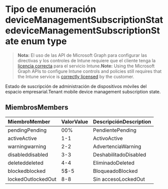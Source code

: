 # <a name="devicemanagementsubscriptionstate-enum-type"></a><span data-ttu-id="31612-101">Tipo de enumeración deviceManagementSubscriptionState</span><span class="sxs-lookup"><span data-stu-id="31612-101">deviceManagementSubscriptionState enum type</span></span>

> <span data-ttu-id="31612-102">**Nota:** El uso de las API de Microsoft Graph para configurar las directivas y los controles de Intune requiere que el cliente tenga la [licencia correcta](https://go.microsoft.com/fwlink/?linkid=839381) para el servicio Intune.</span><span class="sxs-lookup"><span data-stu-id="31612-102">**Note:** Using the Microsoft Graph APIs to configure Intune controls and policies still requires that the Intune service is [correctly licensed](https://go.microsoft.com/fwlink/?linkid=839381) by the customer.</span></span>

<span data-ttu-id="31612-103">Estado de suscripción de administración de dispositivos móviles del espacio empresarial.</span><span class="sxs-lookup"><span data-stu-id="31612-103">Tenant mobile device management subscription state.</span></span>
## <a name="members"></a><span data-ttu-id="31612-104">Miembros</span><span class="sxs-lookup"><span data-stu-id="31612-104">Members</span></span>
|<span data-ttu-id="31612-105">Miembro</span><span class="sxs-lookup"><span data-stu-id="31612-105">Member</span></span>|<span data-ttu-id="31612-106">Valor</span><span class="sxs-lookup"><span data-stu-id="31612-106">Value</span></span>|<span data-ttu-id="31612-107">Descripción</span><span class="sxs-lookup"><span data-stu-id="31612-107">Description</span></span>|
|:---|:---|:---|
|<span data-ttu-id="31612-108">pending</span><span class="sxs-lookup"><span data-stu-id="31612-108">Pending</span></span>|<span data-ttu-id="31612-109">0</span><span class="sxs-lookup"><span data-stu-id="31612-109">0%</span></span>|<span data-ttu-id="31612-110">Pendiente</span><span class="sxs-lookup"><span data-stu-id="31612-110">Pending</span></span>|
|<span data-ttu-id="31612-111">active</span><span class="sxs-lookup"><span data-stu-id="31612-111">Active</span></span>|<span data-ttu-id="31612-112">1</span><span class="sxs-lookup"><span data-stu-id="31612-112">-1</span></span>|<span data-ttu-id="31612-113">Activo</span><span class="sxs-lookup"><span data-stu-id="31612-113">Active</span></span>|
|<span data-ttu-id="31612-114">warning</span><span class="sxs-lookup"><span data-stu-id="31612-114">warning</span></span>|<span data-ttu-id="31612-115">2</span><span class="sxs-lookup"><span data-stu-id="31612-115">-2</span></span>|<span data-ttu-id="31612-116">Advertencia</span><span class="sxs-lookup"><span data-stu-id="31612-116">Warning</span></span>|
|<span data-ttu-id="31612-117">disabled</span><span class="sxs-lookup"><span data-stu-id="31612-117">disabled</span></span>|<span data-ttu-id="31612-118">3</span><span class="sxs-lookup"><span data-stu-id="31612-118">-3</span></span>|<span data-ttu-id="31612-119">Deshabilitado</span><span class="sxs-lookup"><span data-stu-id="31612-119">Disabled</span></span>|
|<span data-ttu-id="31612-120">deleted</span><span class="sxs-lookup"><span data-stu-id="31612-120">deleted</span></span>|<span data-ttu-id="31612-121">4</span><span class="sxs-lookup"><span data-stu-id="31612-121">-4</span></span>|<span data-ttu-id="31612-122">Eliminado</span><span class="sxs-lookup"><span data-stu-id="31612-122">Deleted</span></span>|
|<span data-ttu-id="31612-123">blocked</span><span class="sxs-lookup"><span data-stu-id="31612-123">blocked</span></span>|<span data-ttu-id="31612-124">5</span><span class="sxs-lookup"><span data-stu-id="31612-124">$-5</span></span>|<span data-ttu-id="31612-125">Bloqueado</span><span class="sxs-lookup"><span data-stu-id="31612-125">Blocked</span></span>|
|<span data-ttu-id="31612-126">lockedOut</span><span class="sxs-lookup"><span data-stu-id="31612-126">lockedOut</span></span>|<span data-ttu-id="31612-127">8</span><span class="sxs-lookup"><span data-stu-id="31612-127">-8</span></span>|<span data-ttu-id="31612-128">Sin acceso</span><span class="sxs-lookup"><span data-stu-id="31612-128">LockedOut</span></span>|









